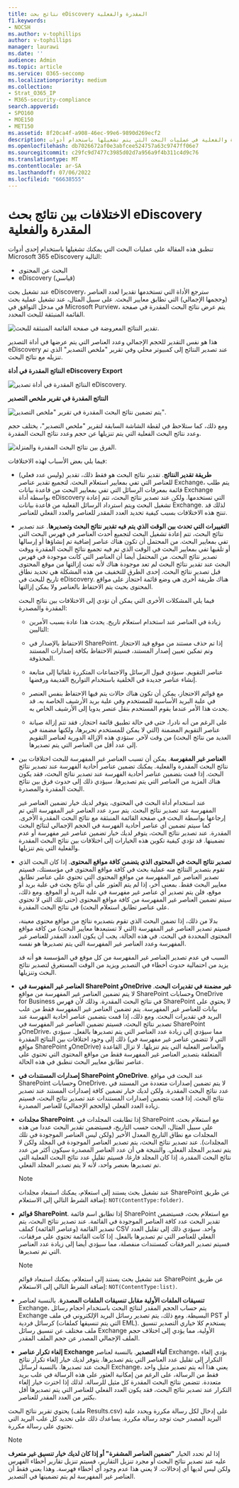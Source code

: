 ```yaml
---
title: نتائج بحث eDiscovery المقدرة والفعلية
f1.keywords:
- NOCSH
ms.author: v-tophillips
author: v-tophillips
manager: laurawi
ms.date: ''
audience: Admin
ms.topic: article
ms.service: O365-seccomp
ms.localizationpriority: medium
ms.collection:
- Strat_O365_IP
- M365-security-compliance
search.appverid:
- SPO160
- MOE150
- MET150
ms.assetid: 8f20ca4f-a908-46ec-99e6-9890d269ecf2
description: فهم سبب اختلاف نتائج البحث المقدرة والفعلية في عمليات البحث التي يتم تشغيلها باستخدام أدوات eDiscovery في Office 365.
ms.openlocfilehash: db7026672af0e3abfcee524757a63c9747ff06e7
ms.sourcegitcommit: c29fc9d7477c3985d02d7a956a9f4b311c4d9c76
ms.translationtype: MT
ms.contentlocale: ar-SA
ms.lasthandoff: 07/06/2022
ms.locfileid: "66638555"
---
```

# <a name="differences-between-estimated-and-actual-ediscovery-search-results"></a>الاختلافات بين نتائج بحث eDiscovery المقدرة والفعلية

تنطبق هذه المقالة على عمليات البحث التي يمكنك تشغيلها باستخدام إحدى أدوات Microsoft 365 eDiscovery التالية: 

- البحث عن المحتوى
- eDiscovery (قياسي)

عند تشغيل بحث eDiscovery، سترجع الأداة التي تستخدمها تقديرا لعدد العناصر (وحجمها الإجمالي) التي تطابق معايير البحث. على سبيل المثال، عند تشغيل عملية بحث في مدخل التوافق في Microsoft Purview، يتم عرض نتائج البحث المقدرة في صفحة القائمة المنبثقة للبحث المحدد.
  
![تقدير النتائج المعروضة في صفحة القائمة المنبثقة للبحث.](../media/EstimatedSearchResults1.png)
  
هذا هو نفس التقدير للحجم الإجمالي وعدد العناصر التي يتم عرضها في أداة التصدير eDiscovery عند تصدير النتائج إلى كمبيوتر محلي وفي تقرير "ملخص التصدير" الذي تم تنزيله مع نتائج البحث.
  
**النتائج المقدرة في أداة eDiscovery Export**

![النتائج المقدرة في أداة تصدير eDiscovery.](../media/d34312a5-0ee6-49aa-9460-7ea0015a6e66.png)
  
**النتائج المقدرة في تقرير ملخص التصدير**

![يتم تضمين نتائج البحث المقدرة في تقرير "ملخص التصدير".](../media/44b579da-86c2-4f33-81b5-84d604003eda.png)
  
ومع ذلك، كما ستلاحظ في لقطة الشاشة السابقة لتقرير "ملخص التصدير"، يختلف حجم وعدد نتائج البحث الفعلية التي يتم تنزيلها عن حجم وعدد نتائج البحث المقدرة.
  
![الفرق بين نتائج البحث المقدرة والمنزلة.](../media/84aef318-230f-430d-9d9e-02f21342d364.png)
  
فيما يلي بعض الأسباب لهذه الاختلافات:
  
- **طريقة تقدير النتائج**. تقدير نتائج البحث هو فقط ذلك، تقدير (وليس عدد فعلي) للعناصر التي تفي بمعايير استعلام البحث. لتجميع تقدير عناصر Exchange، يتم طلب قائمة بمعرفات الرسائل التي تفي بمعايير البحث من قاعدة بيانات Exchange بواسطة أداة eDiscovery التي تستخدمها. ولكن عند تصدير نتائج البحث، تتم إعادة تشغيل البحث ويتم استرداد الرسائل الفعلية من قاعدة بيانات Exchange. لذلك قد تنتج هذه الاختلافات بسبب كيفية تحديد العدد المقدر للعناصر والعدد الفعلي للعناصر.

- **التغييرات التي تحدث بين الوقت الذي يتم فيه تقدير نتائج البحث وتصديرها**. عند تصدير نتائج البحث، تتم إعادة تشغيل البحث لتجميع أحدث العناصر في فهرس البحث التي تفي بمعايير البحث. من المحتمل أن تكون هناك عناصر إضافية تم إنشاؤها أو إرسالها أو تلقيها تفي بمعايير البحث في الوقت الذي تم فيه تجميع نتائج البحث المقدرة ووقت تصدير نتائج البحث. من المحتمل أيضا أن العناصر التي كانت موجودة في فهرس البحث عند تقدير نتائج البحث لم تعد موجودة هناك لأنه تمت إزالتها من موقع المحتوى قبل تصدير نتائج البحث. إحدى الطرق للتخفيف من هذه المشكلة هي تحديد نطاق تاريخ للبحث في eDiscovery. هناك طريقة أخرى هي وضع قائمة احتجاز على مواقع المحتوى بحيث يتم الاحتفاظ بالعناصر ولا يمكن إزالتها.

   فيما يلي المشكلات الأخرى التي يمكن أن تؤدي إلى الاختلافات بين نتائج البحث المقدرة والمصدرة:

  - زيادة في العناصر عند استخدام استعلام تاريخ. يحدث هذا عادة بسبب الأمرين التاليين:

  - الاحتفاظ بالإصدار في SharePoint. إذا تم حذف مستند من موقع قيد الاحتجاز وتم تمكين تعيين إصدار المستند، فسيتم الاحتفاظ بكافة إصدارات المستند المحذوفة.

  - عناصر التقويم. سيؤدي قبول الرسائل والاجتماعات المتكررة تلقائيا إلى متابعة إنشاء عناصر جديدة في الخلفية باستخدام التواريخ القديمة ورفضها.

  - مع قوائم الاحتجاز، يمكن أن تكون هناك حالات يتم فيها الاحتفاظ بنفس العنصر في علبة البريد الأساسية للمستخدم وفي علبة بريد الأرشيف الخاصة به. قد يحدث هذا الأمر عندما يقوم المستخدم بنقل عنصر يدويا إلى الأرشيف الخاص به.

  - على الرغم من أنه نادرا، حتى في حالة تطبيق قائمة احتجاز، فقد تتم إزالة صيانة عناصر التقويم المضمنة (التي لا يمكن للمستخدم تحريرها، ولكنها مضمنة في العديد من نتائج البحث) من وقت لآخر. ستؤدي هذه الإزالة الدورية لعناصر التقويم إلى عدد أقل من العناصر التي يتم تصديرها.

- **العناصر غير المفهرسة**. يمكن أن تسبب العناصر غير المفهرسة للبحث اختلافات بين نتائج البحث المقدرة والفعلية. يمكنك تضمين عناصر أحادية الفهرسة عند تصدير نتائج البحث. إذا قمت بتضمين عناصر أحادية الفهرسة عند تصدير نتائج البحث، فقد يكون هناك المزيد من العناصر التي يتم تصديرها. سيؤدي ذلك إلى حدوث فرق بين نتائج البحث المقدرة والمصدرة.

    عند استخدام أداة البحث في المحتوى، يتوفر لديك خيار تضمين العناصر غير المفهرسة عند تصدير نتائج البحث. يتم سرد عدد العناصر غير المفهرسة التي تم إرجاعها بواسطة البحث في صفحة القائمة المنبثقة مع نتائج البحث المقدرة الأخرى. كما سيتم تضمين أي عناصر أحادية الفهرسة في الحجم الإجمالي لنتائج البحث المقدرة. عند تصدير نتائج البحث، يتوفر لديك خيار تضمين عناصر غير مفهرسة أو عدم تضمينها. قد تؤدي كيفية تكوين هذه الخيارات إلى اختلافات بين نتائج البحث المقدرة والفعلية التي يتم تنزيلها.

- **تصدير نتائج البحث في المحتوى الذي يتضمن كافة مواقع المحتوى**. إذا كان البحث الذي تقوم بتصدير النتائج منه عملية بحث في كافة مواقع المحتوى في مؤسستك، فسيتم تصدير العناصر غير المفهرسة من مواقع المحتوى التي تحتوي على عناصر تطابق معايير البحث فقط. بمعنى آخر، إذا لم يتم العثور على أي نتائج بحث في علبة بريد أو موقع، فلن يتم تصدير أي عناصر غير مفهرسة في علبة البريد أو الموقع. ومع ذلك، سيتم تضمين العناصر غير المفهرسة من كافة مواقع المحتوى (حتى تلك التي لا تحتوي على عناصر تطابق استعلام البحث) في نتائج البحث المقدرة.

    بدلا من ذلك، إذا تضمن البحث الذي تقوم بتصديره نتائج من مواقع محتوى معينة، فسيتم تصدير العناصر غير المفهرسة (التي لا تستبعدها معايير البحث) من كافة مواقع المحتوى المحددة في البحث. في هذه الحالة، يجب أن يكون العدد المقدر للعناصر غير المفهرسة وعدد العناصر غير المفهرسة التي يتم تصديرها هو نفسه.

    السبب في عدم تصدير العناصر غير المفهرسة من كل موقع في المؤسسة هو أنه قد يزيد من احتمالية حدوث أخطاء في التصدير ويزيد من الوقت المستغرق لتصدير نتائج البحث وتنزيلها.

- **العناصر غير المفهرسة في SharePoint وOneDrive غير مضمنة في تقديرات البحث**. لا يتم تضمين العناصر غير المفهرسة من مواقع SharePoint وحسابات OneDrive for Business في نتائج البحث المقدرة. وذلك لأن فهرس SharePoint لا يحتوي على بيانات للعناصر غير المفهرسة. يتم تضمين العناصر غير المفهرسة فقط من علب البريد في تقديرات البحث. ومع ذلك، إذا قمت بتضمين عناصر أحادية الفهرسة عند تصدير نتائج البحث، فسيتم تضمين العناصر غير المفهرسة في SharePoint وOneDrive، مما سيؤدي إلى زيادة عدد العناصر التي يتم تصديرها بالفعل. سيؤدي ذلك إلى وجود اختلافات بين النتائج المقدرة (التي لا تتضمن عناصر غير مفهرسة في مواقع SharePoint وOneDrive) والعناصر الفعلية التي يتم تنزيلها. لا تزال القاعدة المتعلقة بتصدير العناصر غير المفهرسة فقط من مواقع المحتوى التي تحتوي على عناصر تطابق معايير البحث تنطبق في هذه الحالة.

- **إصدارات المستندات في SharePoint وOneDrive**. عند البحث في مواقع SharePoint وحسابات OneDrive، لا يتم تضمين إصدارات متعددة من المستند في عدد نتائج البحث المقدرة. ولكن لديك خيار تضمين كافة إصدارات المستند عند تصدير نتائج البحث. إذا قمت بتضمين إصدارات المستندات عند تصدير نتائج البحث، فسيتم زيادة العدد الفعلي (والحجم الإجمالي) للعناصر المصدرة.

- **مجلدات SharePoint**. إذا تطابقت المجلدات في SharePoint مع استعلام بحث، على سبيل المثال، البحث حسب التاريخ، فسيتضمن تقدير البحث عددا من هذه المجلدات مع نطاق التاريخ المعدل الأخير (ولكن ليس العناصر الموجودة في تلك المجلدات). عند تصدير نتائج البحث، يتم تصدير العناصر الموجودة في المجلد ولكن لا يتم تصدير المجلد الفعلي. والنتيجة هي أن عدد العناصر المصدرة سيكون أكثر من عدد نتائج البحث المقدرة. إذا كان المجلد فارغا، فسيتم تقليل عدد نتائج البحث الفعلية التي تم تصديرها بعنصر واحد، لأنه لا يتم تصدير المجلد الفعلي.

   > [!NOTE]
   > عند تشغيل بحث يستند إلى استعلام، يمكنك استبعاد مجلدات SharePoint عن طريق إضافة الشرط التالي إلى الاستعلام: `NOT(ContentType:folder)`.

- **قوائم SharePoint**. إذا تطابق اسم قائمة SharePoint مع استعلام بحث، فسيتضمن تقدير البحث عدد كافة العناصر الموجودة في القائمة. عند تصدير نتائج البحث، يتم تصدير القائمة (وعناصر القائمة) كملف CSV واحد. سيؤدي ذلك إلى تقليل العدد الفعلي للعناصر التي تم تصديرها بالفعل. إذا كانت القائمة تحتوي على مرفقات، فسيتم تصدير المرفقات كمستندات منفصلة، مما سيؤدي أيضا إلى زيادة عدد العناصر التي تم تصديرها.

   > [!NOTE]
   > عند تشغيل بحث يستند إلى استعلام، يمكنك استبعاد قوائم SharePoint عن طريق إضافة الشرط التالي إلى الاستعلام: `NOT(ContentType:list)`.

- **تنسيقات الملفات الأولية مقابل تنسيقات الملفات المصدرة**. بالنسبة لعناصر Exchange، يتم حساب الحجم المقدر لنتائج البحث باستخدام أحجام رسائل Exchange البسيطة. ومع ذلك، يتم تصدير رسائل البريد الإلكتروني في ملف PST أو كرسائل فردية (التي يتم تنسيقها كملفات EML). يستخدم كلا خياري التصدير تنسيق ملف مختلف عن تنسيق رسائل Exchange الأولية، مما يؤدي إلى اختلاف حجم الملف الإجمالي المصدر عن حجم الملف المقدر.

- **إلغاء تكرار عناصر Exchange أثناء التصدير**. بالنسبة لعناصر Exchange، يؤدي إلغاء التكرار إلى تقليل عدد العناصر التي يتم تصديرها. يتوفر لديك خيار إلغاء تكرار نتائج البحث عند تصديرها. بالنسبة لرسائل Exchange، يعني هذا أنه يتم تصدير مثيل واحد فقط من الرسالة، على الرغم من إمكانية العثور على هذه الرسالة في علب بريد متعددة. تتضمن نتائج البحث المقدرة كل مثيل للرسالة. لذلك إذا اخترت خيار إلغاء التكرار عند تصدير نتائج البحث، فقد يكون العدد الفعلي للعناصر التي يتم تصديرها أقل بكثير من العدد المقدر للعناصر.

يحتوي تقرير نتائج البحث (ملف Results.csv) على إدخال لكل رسالة مكررة ويحدد علبة البريد المصدر حيث توجد رسالة مكررة. يساعدك ذلك على تحديد كل علب البريد التي تحتوي على رسالة مكررة.

> [!NOTE]
> إذا لم تحدد الخيار **"تضمين العناصر المشفرة" أو إذا كان لديك خيار تنسيق غير متعرف** عليه عند تصدير نتائج البحث أو مجرد تنزيل التقارير، فسيتم تنزيل تقارير أخطاء الفهرس ولكن ليس لديها أي إدخالات. لا يعني هذا عدم وجود أي أخطاء فهرسة. وهذا يعني فقط أن العناصر غير المفهرسة لم يتم تضمينها في التصدير.
